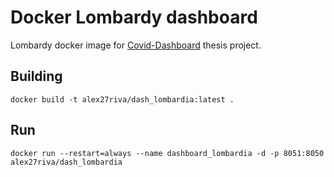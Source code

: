 # Docker Lombardy dashboard
Lombardy docker image for [Covid-Dashboard](https://github.com/alex27riva/Covid-dashboard) thesis project.

## Building
`docker build -t alex27riva/dash_lombardia:latest .`

## Run
`docker run --restart=always --name dashboard_lombardia -d -p 8051:8050 alex27riva/dash_lombardia`